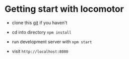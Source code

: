 # Getting start with locomotor

- clone this [git](https://github.com/syarul/getting-start-locomotor) if you haven't

- cd into directory ```npm install```

- run development server with ```npm start```

- visit ```http://localhost:8080```
